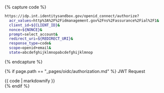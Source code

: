 {% capture code %}
```bash
https://idp.int.identitysandbox.gov/openid_connect/authorize?
  acr_values=http%3A%2F%2Fidmanagement.gov%2Fns%2Fassurance%2Fial%2F1&
  client_id=${CLIENT_ID}&
  nonce=${NONCE}&
  prompt=select_account&
  redirect_uri=${REDIRECT_URI}&
  response_type=code&
  scope=openid+email&
  state=abcdefghijklmnopabcdefghijklmnop
```
{% endcapture %}


{% if page.path == "_pages/oidc/authorization.md" %}
<span class="code-snippet-header">JWT Request</span>
<div markdown="1" data-example="private_key_jwt" class="markdown">
{{ code | markdownify }}
</div>
{% endif %}
